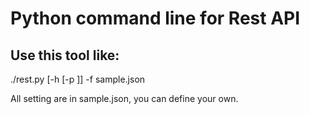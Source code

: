 # Python command line for Rest API

## Use this tool like:
./rest.py [-h <ip> [-p <password>]] -f sample.json

All setting are in sample.json, you can define your own.
